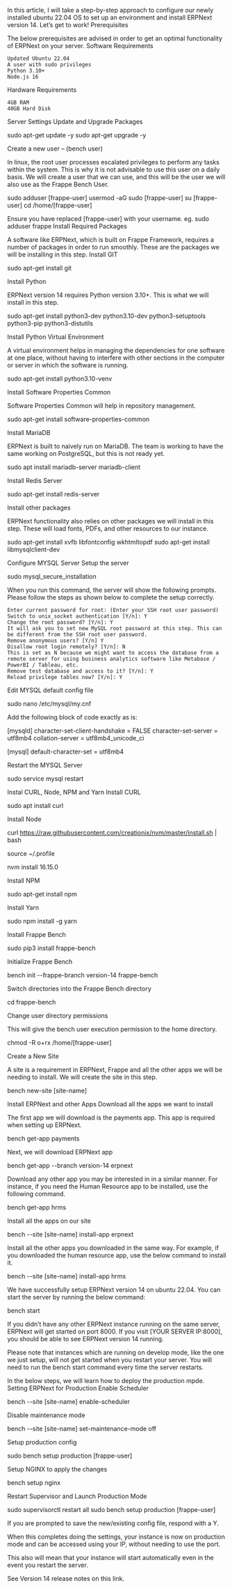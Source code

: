 In this article, I will take a step-by-step approach to configure our newly installed ubuntu 22.04 OS to set up an environment and install ERPNext version 14. Let’s get to work!
Prerequisites

The below prerequisites are advised in order to get an optimal functionality of ERPNext on your server.
Software Requirements

    Updated Ubuntu 22.04
    A user with sudo privileges
    Python 3.10+
    Node.js 16

Hardware Requirements

    4GB RAM
    40GB Hard Disk

Server Settings
Update and Upgrade Packages

sudo apt-get update -y
sudo apt-get upgrade -y

Create a new user – (bench user)

In linux, the root user processes escalated privileges to perform any tasks within the system. This is why it is not advisable to use this user on a daily basis. We will create a user that we can use, and this will be the user we will also use as the Frappe Bench User.

sudo adduser [frappe-user]
usermod -aG sudo [frappe-user]
su [frappe-user] 
cd /home/[frappe-user]

Ensure you have replaced [frappe-user] with your username. eg. sudo adduser frappe
Install Required Packages

A software like ERPNext, which is built on Frappe Framework, requires a number of packages in order to run smoothly. These are the packages we will be installing in this step.
Install GIT

sudo apt-get install git

Install Python

ERPNext version 14 requires Python version 3.10+. This is what we will install in this step.

sudo apt-get install python3-dev python3.10-dev python3-setuptools python3-pip python3-distutils

Install Python Virtual Environment

A virtual environment helps in managing the dependencies for one software at one place, without having to interfere with other sections in the computer or server in which the software is running.

sudo apt-get install python3.10-venv

Install Software Properties Common

Software Properties Common will help in repository management.

sudo apt-get install software-properties-common

Install MariaDB

ERPNext is built to naively run on MariaDB. The team is working to have the same working on PostgreSQL, but this is not ready yet.

sudo apt install mariadb-server mariadb-client

Install Redis Server

sudo apt-get install redis-server

Install other packages

ERPNext functionality also relies on other packages we will install in this step. These will load fonts, PDFs, and other resources to our instance.

sudo apt-get install xvfb libfontconfig wkhtmltopdf
sudo apt-get install libmysqlclient-dev

Configure MYSQL Server
Setup the server

sudo mysql_secure_installation

When you run this command, the server will show the following prompts. Please follow the steps as shown below to complete the setup correctly.

    Enter current password for root: (Enter your SSH root user password)
    Switch to unix_socket authentication [Y/n]: Y
    Change the root password? [Y/n]: Y
    It will ask you to set new MySQL root password at this step. This can be different from the SSH root user password.
    Remove anonymous users? [Y/n] Y
    Disallow root login remotely? [Y/n]: N
    This is set as N because we might want to access the database from a remote server for using business analytics software like Metabase / PowerBI / Tableau, etc.
    Remove test database and access to it? [Y/n]: Y
    Reload privilege tables now? [Y/n]: Y

Edit MYSQL default config file

sudo nano /etc/mysql/my.cnf

Add the following block of code exactly as is:

[mysqld]
character-set-client-handshake = FALSE
character-set-server = utf8mb4
collation-server = utf8mb4_unicode_ci

[mysql]
default-character-set = utf8mb4

Restart the MYSQL Server

sudo service mysql restart

Instal CURL, Node, NPM and Yarn
Install CURL

sudo apt install curl

Install Node

curl https://raw.githubusercontent.com/creationix/nvm/master/install.sh | bash

source ~/.profile

nvm install 16.15.0

Install NPM

sudo apt-get install npm

Install Yarn

sudo npm install -g yarn

Install Frappe Bench

sudo pip3 install frappe-bench

Initialize Frappe Bench

bench init --frappe-branch version-14 frappe-bench

Switch directories into the Frappe Bench directory

cd frappe-bench

Change user directory permissions

This will give the bench user execution permission to the home directory.

chmod -R o+rx /home/[frappe-user]

Create a New Site

A site is a requirement in ERPNext, Frappe and all the other apps we will be needing to install. We will create the site in this step.

bench new-site [site-name]

Install ERPNext and other Apps
Download all the apps we want to install

The first app we will download is the payments app. This app is required when setting up ERPNext.

bench get-app payments

Next, we will download ERPNext app

bench get-app --branch version-14 erpnext

Download any other app you may be interested in in a similar manner. For instance, if you need the Human Resource app to be installed, use the following command.

bench get-app hrms

Install all the apps on our site

bench --site [site-name] install-app erpnext

Install all the other apps you downloaded in the same way. For example, if you downloaded the human resource app, use the below command to install it.

bench --site [site-name] install-app hrms

We have successfully setup ERPNext version 14 on ubuntu 22.04. You can start the server by running the below command:

bench start

If you didn’t have any other ERPNext instance running on the same server, ERPNext will get started on port 8000. If you visit [YOUR SERVER IP:8000], you should be able to see ERPNext version 14 running.

Please note that instances which are running on develop mode, like the one we just setup, will not get started when you restart your server. You will need to run the bench start command every time the server restarts.

In the below steps, we will learn how to deploy the production mpde.
Setting ERPNext for Production
Enable Scheduler

bench --site [site-name] enable-scheduler

Disable maintenance mode

bench --site [site-name] set-maintenance-mode off

Setup production config

sudo bench setup production [frappe-user]

Setup NGINX to apply the changes

bench setup nginx

Restart Supervisor and Launch Production Mode

sudo supervisorctl restart all
sudo bench setup production [frappe-user]

If you are prompted to save the new/existing config file, respond with a Y.

When this completes doing the settings, your instance is now on production mode and can be accessed using your IP, without needing to use the port.

This also will mean that your instance will start automatically even in the event you restart the server.

See Version 14 release notes on this link.
